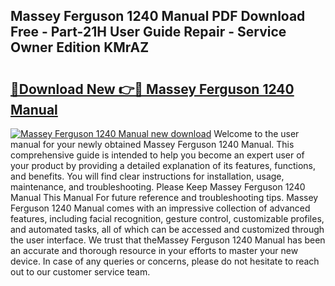 ## Massey Ferguson 1240 Manual PDF Download Free - Part-21H User Guide Repair - Service Owner Edition KMrAZ

# <h2><a href="http://bc96205.oget.top/?id=Massey+Ferguson+1240+Manual">🔗Download New 👉🔴 Massey Ferguson 1240 Manual</a></h2>

[![Massey Ferguson 1240 Manual new download](https://i.imgur.com/5g1atiW.png)](http://bc96205.oget.top/?id=Massey+Ferguson+1240+Manual)
Welcome to the user manual for your newly obtained Massey Ferguson 1240 Manual. This comprehensive guide is intended to help you become an expert user of your product by providing a detailed explanation of its features, functions, and benefits. You will find clear instructions for installation, usage, maintenance, and troubleshooting. Please Keep Massey Ferguson 1240 Manual This Manual For future reference and troubleshooting tips. Massey Ferguson 1240 Manual comes with an impressive collection of advanced features, including facial recognition, gesture control, customizable profiles, and automated tasks, all of which can be accessed and customized through the user interface. We trust that theMassey Ferguson 1240 Manual has been an accurate and thorough resource in your efforts to master your new device. In case of any queries or concerns, please do not hesitate to reach out to our customer service team.

